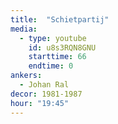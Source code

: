 ```yaml
---
title:  "Schietpartij"
media:
  - type: youtube
    id: u8s3RQN8GNU
    starttime: 66
    endtime: 0
ankers:
  - Johan Ral
decor: 1981-1987
hour: "19:45"
---
```

